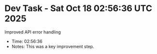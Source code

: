 # Dev Task - Sat Oct 18 02:56:36 UTC 2025
Improved API error handling
- Time: 02:56:36
- Notes: This was a key improvement step.
